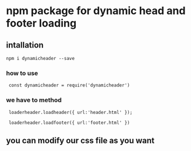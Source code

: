 # npm package for dynamic head and footer loading

## intallation 

```npm i dynamicheader --save ```

### how to use 

` const dynamicheader = require('dynamicheader')`

### we have to method

``` loaderheader.loadheader({ url:'header.html' });```
 

``` loaderheader.loadfooter({ url:'footer.html' })```
  

 ## you can modify our css file as you want 


